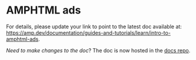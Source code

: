 # AMPHTML ads

For details, please update your link to point to the latest doc available at: https://amp.dev/documentation/guides-and-tutorials/learn/intro-to-amphtml-ads.

*Need to make changes to the doc*? The doc is now hosted in the [docs repo]( https://github.com/ampproject/docs/blob/master/content/docs/ads/amphtml_ads.md).

